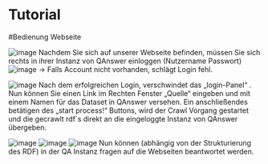 # Tutorial

#Bedienung Webseite

![image](https://gitlab-softwareprojekt.fim.htwk-leipzig.de/pdus/plattform-zur-datensammlung-und-suchmaschinenerzeugung/-/blob/sprint2-abgabe/step0.png)
Nachdem Sie sich auf unserer Webseite befinden, müssen Sie sich rechts in ihrer Instanz von QAnswer einloggen (Nutzername Passwort)
![image](https://gitlab-softwareprojekt.fim.htwk-leipzig.de/pdus/plattform-zur-datensammlung-und-suchmaschinenerzeugung/-/blob/sprint2-abgabe/step1.png)
-> Falls Account nicht vorhanden, schlägt Login fehl.

![image](https://gitlab-softwareprojekt.fim.htwk-leipzig.de/pdus/plattform-zur-datensammlung-und-suchmaschinenerzeugung/-/blob/sprint2-abgabe/step3.png)
Nach dem erfolgreichen Login, verschwindet das „login-Panel“ .
Nun können Sie einen Link im Rechten Fenster „Quelle“ eingeben und mit einem Namen für das Dataset in QAnswer versehen.
Ein anschließendes betätigen des „start process!“ Buttons, wird der Crawl Vorgang gestartet und die gecrawlt rdf´s direkt an die eingeloggte Instanz von QAnswer übergeben.


![image](https://gitlab-softwareprojekt.fim.htwk-leipzig.de/pdus/plattform-zur-datensammlung-und-suchmaschinenerzeugung/-/blob/sprint2-abgabe/step4.png)
![image](https://gitlab-softwareprojekt.fim.htwk-leipzig.de/pdus/plattform-zur-datensammlung-und-suchmaschinenerzeugung/-/blob/sprint2-abgabe/step5.png)
![image](https://gitlab-softwareprojekt.fim.htwk-leipzig.de/pdus/plattform-zur-datensammlung-und-suchmaschinenerzeugung/-/blob/sprint2-abgabe/step6.png)
Nun können (abhängig von der Strukturierung des RDF) in der QA Instanz fragen auf die Webseiten beantwortet werden.
